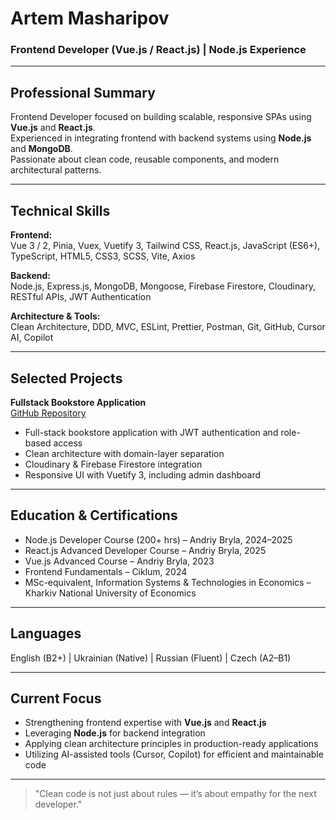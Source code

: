 # Artem Masharipov  
### Frontend Developer (Vue.js / React.js) | Node.js Experience  

---

## Professional Summary
Frontend Developer focused on building scalable, responsive SPAs using **Vue.js** and **React.js**.  
Experienced in integrating frontend with backend systems using **Node.js** and **MongoDB**.  
Passionate about clean code, reusable components, and modern architectural patterns.

---

## Technical Skills

**Frontend:**  
Vue 3 / 2, Pinia, Vuex, Vuetify 3, Tailwind CSS, React.js, JavaScript (ES6+), TypeScript, HTML5, CSS3, SCSS, Vite, Axios  

**Backend:**  
Node.js, Express.js, MongoDB, Mongoose, Firebase Firestore, Cloudinary, RESTful APIs, JWT Authentication  

**Architecture & Tools:**  
Clean Architecture, DDD, MVC, ESLint, Prettier, Postman, Git, GitHub, Cursor AI, Copilot  

---

## Selected Projects

**Fullstack Bookstore Application**  
[GitHub Repository](https://github.com/ArtemMasharipov/fullstack-bookstore-app)  

- Full-stack bookstore application with JWT authentication and role-based access  
- Clean architecture with domain-layer separation  
- Cloudinary & Firebase Firestore integration  
- Responsive UI with Vuetify 3, including admin dashboard  

---

## Education & Certifications

- Node.js Developer Course (200+ hrs) – Andriy Bryla, 2024–2025  
- React.js Advanced Developer Course – Andriy Bryla, 2025  
- Vue.js Advanced Course – Andriy Bryla, 2023  
- Frontend Fundamentals – Ciklum, 2024  
- MSc-equivalent, Information Systems & Technologies in Economics – Kharkiv National University of Economics  

---

## Languages

English (B2+) | Ukrainian (Native) | Russian (Fluent) | Czech (A2–B1)  

---

## Current Focus

- Strengthening frontend expertise with **Vue.js** and **React.js**  
- Leveraging **Node.js** for backend integration  
- Applying clean architecture principles in production-ready applications  
- Utilizing AI-assisted tools (Cursor, Copilot) for efficient and maintainable code  

---

> "Clean code is not just about rules — it’s about empathy for the next developer."
